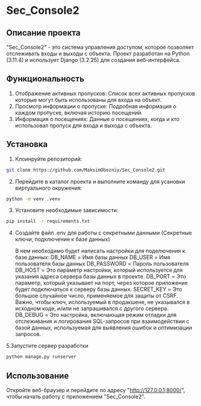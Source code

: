 Sec_Console2
===

Описание проекта
---
"Sec_Console2" - это система управления доступом, которое позволяет отслеживать входы и выходы с объекта. 
Проект разработан на Python (3.11.4) и использует Django (3.2.25) для создания веб-интерфейса.

Функциональность
---
1. Отображение активных пропусков: Список всех активных пропусков которые могут быть использованы для входа на объект.
2. Просмотр информации о пропуске: Подробная информация о каждом пропуске, включая историю посещений.
3. Информация о посещениях: Данные о посещениях, когда и кто использовал пропуск для входа и выхода с объекта.

Установка
-----
1. Клоинруйте репозиторий:
```bash
git clone https://github.com/MaksimObozniy/Sec_Console2.git
```

2. Перейдите в каталог проекта и выполните команду для усановки виртуального окружения:
```bash
python -m venv .venv
```

3. Установите необходимые зависимости:
```bash
pip install -r requirements.txt
```

4. Создайте файл .env для работы с секретными данными (Секретные ключи, подключение к базе данных)

   В нем необходимо будет написать настройки для поделючения к базе данных:
   DB_NAME = Имя базы данных
   DB_USER = Имя пользователя базы данных
   DB_PASSWORD = Пароль пользователя
   DB_HOST = Это параметр настройки, который используется для указания адреса сервера базы данных в проекте.
   DB_PORT = Это параметр, который указывает на порт, через которое приложение будет подключаться к серверу базы данных.
   SECRET_KEY = Это большое случайное число, применяемое для защиты от CSRF. Важно, чтобы ключ, используемый в продакшене, не указывался в исходном коде, и/или не запрашивался с другого сервера.
   DB_DEBUG = Это настройка, включающая режим отладки для отслеживания и логирования SQL-запросов при взаимодействии с базой данных, используемая для выявления ошибок и оптимизации запросов.
       
5.Запустите сервер разработки
```bash
python manage.py runserver
```

Использование
----
Откройте веб-браузер и перейдите по адресу "http://127.0.0.1:8000/", чтобы начать работу с приложением "Sec_Console2".

